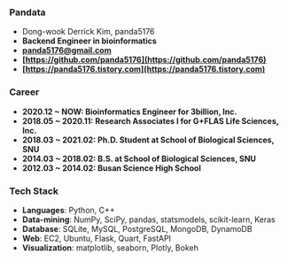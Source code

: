 ### Pandata
- Dong-wook Derrick Kim, panda5176
- **Backend Engineer in bioinformatics**
- **panda5176@gmail.com**
- **[https://github.com/panda5176](https://github.com/panda5176)**
- **[https://panda5176.tistory.com](https://panda5176.tistory.com)**

### Career
- **2020.12 ~ NOW: Bioinformatics Engineer for 3billion, Inc.**
- **2018.05 ~ 2020.11: Research Associates I for G+FLAS Life Sciences, Inc.**
- **2018.03 ~ 2021.02: Ph.D. Student at School of Biological Sciences, SNU**
- **2014.03 ~ 2018.02: B.S. at School of Biological Sciences, SNU**
- **2012.03 ~ 2014.02: Busan Science High School**

### Tech Stack
- **Languages**: Python, C++
- **Data-mining**: NumPy, SciPy, pandas, statsmodels, scikit-learn, Keras
- **Database**: SQLite, MySQL, PostgreSQL, MongoDB, DynamoDB
- **Web**: EC2, Ubuntu, Flask, Quart, FastAPI
- **Visualization**: matplotlib, seaborn, Plotly, Bokeh
